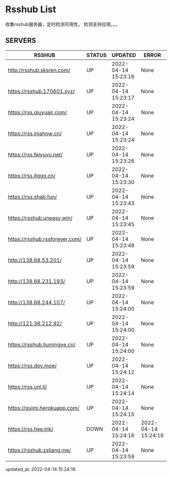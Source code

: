 # Rsshub List

收集rsshub服务器，定时检测可用性， 检测支持应用。。。


## SERVERS

|  RSSHUB   | STATUS  | UPDATED  | ERROR  | TWITTER |  
|  ----  | ----  | ----  | ----  | ---- |  
| http://rsshub.sksren.com/ | UP | 2022-04-14 15:23:16 | None |OK|  
| https://rsshub.170601.xyz/ | UP | 2022-04-14 15:23:17 | None |OK|  
| https://rss.qiuyuair.com/ | UP | 2022-04-14 15:23:24 | None ||  
| https://rss.injahow.cn/ | UP | 2022-04-14 15:23:24 | None ||  
| https://rss.feiyuyu.net/ | UP | 2022-04-14 15:23:26 | None ||  
| https://rss.itggg.cn/ | UP | 2022-04-14 15:23:30 | None ||  
| https://rss.shab.fun/ | UP | 2022-04-14 15:23:43 | None |OK|  
| https://rsshub.uneasy.win/ | UP | 2022-04-14 15:23:45 | None |OK|  
| https://rsshub.rssforever.com/ | UP | 2022-04-14 15:23:48 | None |OK|  
| http://138.68.53.201/ | UP | 2022-04-14 15:23:59 | None ||  
| http://138.68.231.193/ | UP | 2022-04-14 15:23:59 | None ||  
| http://138.68.244.107/ | UP | 2022-04-14 15:24:00 | None ||  
| http://121.36.212.92/ | UP | 2022-04-14 15:24:00 | None ||  
| https://rsshub.liumingye.cn/ | UP | 2022-04-14 15:24:00 | None ||  
| https://rss.dov.moe/ | UP | 2022-04-14 15:24:12 | None |OK|  
| https://rss.unl.li/ | UP | 2022-04-14 15:24:14 | None ||  
| https://guimi.herokuapp.com/ | UP | 2022-04-14 15:24:15 | None ||  
| https://rss.hee.ink/ | DOWN | 2022-04-14 15:24:16 | 2022-04-14 15:24:16 |  
| https://rsshub.zsliang.me/ | UP | 2022-04-14 15:23:59 | None |OK|  
  

updated_at: 2022-04-14 15:24:16  
